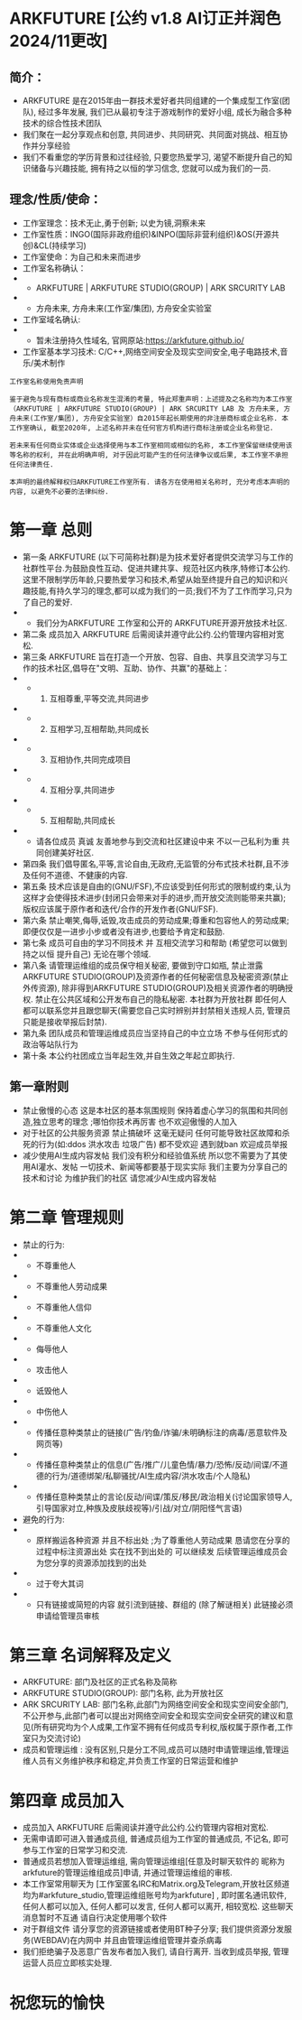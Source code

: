 # ARKFUTURE [公约 v1.8 AI订正并润色 2024/11更改] 
## 简介：
* ARKFUTURE 是在2015年由一群技术爱好者共同组建的一个集成型工作室(团队), 经过多年发展, 我们已从最初专注于游戏制作的爱好小组, 成长为融合多种技术的综合性技术团队
* 我们聚在一起分享观点和创意, 共同进步、共同研究、共同面对挑战、相互协作并分享经验
* 我们不看重您的学历背景和过往经验, 只要您热爱学习, 渴望不断提升自己的知识储备与兴趣技能, 拥有持之以恒的学习信念, 您就可以成为我们的一员. 

## 理念/性质/使命：
* 工作室理念：技术无止,勇于创新; 以史为镜,洞察未来
* 工作室性质：INGO(国际非政府组织)&INPO(国际非营利组织)&OS(开源共创)&CL(持续学习)
* 工作室使命：为自己和未来而进步
* 工作室名称确认：
* * ARKFUTURE | ARKFUTURE STUDIO(GROUP) | ARK SRCURITY LAB
* * 方舟未来, 方舟未来(工作室/集团), 方舟安全实验室
* 工作室域名确认:
* * 暂未注册持久性域名, 官网原站:https://arkfuture.github.io/
* 工作室基本学习技术: C/C++,网络空间安全及现实空间安全,电子电路技术,音乐/美术制作

``` 
工作室名称使用免责声明

鉴于避免与现有商标或商业名称发生混淆的考量, 特此郑重声明：上述提及之名称均为本工作室（ARKFUTURE | ARKFUTURE STUDIO(GROUP) | ARK SRCURITY LAB 及 方舟未来, 方舟未来(工作室/集团), 方舟安全实验室）自2015年起长期使用的非注册商标或企业名称. 本工作室确认, 截至2020年, 上述名称并未在任何官方机构进行商标注册或企业名称登记. 

若未来有任何商业实体或企业选择使用与本工作室相同或相似的名称, 本工作室保留继续使用该等名称的权利, 并在此明确声明, 对于因此可能产生的任何法律争议或后果, 本工作室不承担任何法律责任. 

本声明的最终解释权归ARKFUTURE工作室所有. 请各方在使用相关名称时, 充分考虑本声明的内容, 以避免不必要的法律纠纷. 
```

# 第一章 总则
* 第一条 ARKFUTURE (以下可简称社群)是为技术爱好者提供交流学习与工作的社群性平台.为鼓励良性互动、促进共建共享、规范社区内秩序,特修订本公约.这里不限制学历年龄,只要热爱学习和技术,希望从始至终提升自己的知识和兴趣技能,有持久学习的理念,都可以成为我们的一员;我们不为了工作而学习,只为了自己的爱好. 
* * 我们分为ARKFUTURE 工作室和公开的 ARKFUTURE开源开放技术社区.
* 第二条 成员加入 ARKFUTURE 后需阅读并遵守此公约.公约管理内容相对宽松.
* 第三条 ARKFUTURE 旨在打造一个开放、包容、自由、共享且交流学习与工作的技术社区,倡导在"文明、互助、协作、共赢"的基础上：
* * 1. 互相尊重,平等交流,共同进步
* * 2. 互相学习,互相帮助,共同成长
* * 3. 互相协作,共同完成项目
* * 4. 互相分享,共同进步
* * 5. 互相帮助,共同成长
* * 请各位成员 真诚 友善地参与到交流和社区建设中来 不以一己私利为重 共同创建美好社区.
* 第四条 我们倡导匿名,平等,言论自由,无政府,无监管的分布式技术社群,且不涉及任何不道德、不健康的内容.
* 第五条 技术应该是自由的(GNU/FSF),不应该受到任何形式的限制或约束,认为这样才会使得技术进步(封闭只会带来对手的进步,而开放交流则能带来共赢);版权应该属于原作者和迭代/合作的开发作者(GNU/FSF).
* 第六条 禁止嘲笑,侮辱,诋毁,攻击成员的劳动成果;尊重和包容他人的劳动成果;即便仅仅是一进步小步或者没有进步,也要给予肯定和鼓励.
* 第七条 成员可自由的学习不同技术 并 互相交流学习和帮助 (希望您可以做到持之以恒 提升自己) 无论在哪个领域.
* 第八条 请管理运维组的成员保守相关秘密, 要做到守口如瓶, 禁止泄露ARKFUTURE STUDIO(GROUP)及资源作者的任何秘密信息及秘密资源(禁止外传资源), 除非得到ARKFUTURE STUDIO(GROUP)及相关资源作者的明确授权. 禁止在公共区域和公开发布自己的隐私秘密. 本社群为开放社群 即任何人都可以联系您并且跟您聊天(需要您自己实时辨别并封禁相关违规人员, 管理员只能是接收举报后封禁).
* 第九条 团队成员和管理运维成员应当坚持自己的中立立场 不参与任何形式的政治等站队行为 
* 第十条 本公约社团成立当年起生效,并自生效之年起立即执行.

## 第一章附则
* 禁止傲慢的心态 这是本社区的基本氛围规则 保持着虚心学习的氛围和共同创造,独立思考的理念 ;哪怕你技术再厉害 也不欢迎傲慢的人加入
* 对于社区的公共服务资源 禁止搞破坏 这毫无疑问 任何可能导致社区故障和杀死的行为(如:ddos 洪水攻击 垃圾广告) 都不受欢迎 遇到就ban 欢迎成员举报
* 减少使用AI生成内容发帖 我们没有积分和经验值系统 所以您不需要为了其使用AI灌水、发帖 一切技术、新闻等都要基于现实实际 我们主要为分享自己的技术和讨论 为维护我们的社区 请您减少AI生成内容发帖

# 第二章 管理规则
* 禁止的行为: 
* * 不尊重他人
* * 不尊重他人劳动成果
* * 不尊重他人信仰
* * 不尊重他人文化
* * 侮辱他人
* * 攻击他人
* * 诋毁他人
* * 中伤他人
* * 传播任意种类禁止的链接(广告/钓鱼/诈骗/未明确标注的病毒/恶意软件及网页等)
* * 传播任意种类禁止的信息(广告/推广/儿童色情/暴力/恐怖/反动/间谍/不道德的行为/道德绑架/私聊骚扰/AI生成内容/洪水攻击/个人隐私)
* * 传播任意种类禁止的言论(反动/间谍/策反/移民/政治相关(讨论国家领导人,引导国家对立,种族及皮肤歧视等)/引战/对立/阴阳怪气言语)
* 避免的行为:
* * 原样搬运各种资源 并且不标出处 ;为了尊重他人劳动成果 恳请您在分享的过程中标注资源出处 实在找不到出处的 可以继续发 后续管理运维成员会为您分享的资源添加找到的出处
* * 过于夸大其词
* * 只有链接或简短的内容 就引流到链接、群组的 (除了解谜相关) 此链接必须申请给管理员审核

# 第三章 名词解释及定义
* ARKFUTURE: 部门及社区的正式名称及简称
* ARKFUTURE STUDIO(GROUP): 部门名称, 此为开放社区
* ARK SRCURITY LAB: 部门名称,此部门为网络空间安全和现实空间安全部门,不公开参与,此部门者可以提出对网络空间安全和现实空间安全研究的建议和意见(所有研究均为个人成果,工作室不拥有任何成员专利权,版权属于原作者,工作室只为交流讨论)
* 成员和管理运维 : 没有区别,只是分工不同,成员可以随时申请管理运维,管理运维人员有义务维护秩序和稳定,并负责工作室的日常运营和维护 

# 第四章 成员加入
* 成员加入 ARKFUTURE 后需阅读并遵守此公约.公约管理内容相对宽松.
* 无需申请即可进入普通成员组, 普通成员组为工作室的普通成员, 不记名, 即可参与工作室的日常学习和交流.
* 普通成员若想加入管理运维组, 需向管理运维组[任意及时聊天软件的 昵称为arkfuture的管理运维组成员]申请, 并通过管理运维组的审核.
* 本工作室常用聊天为 [工作室匿名IRC和Matrix.org及Telegram,开放社区频道均为#arkfuture_studio,管理运维组账号均为arkfuture] , 即时匿名通讯软件, 任何人都可以加入, 任何人都可以发言, 任何人都可以离开, 相较宽松. 这些聊天消息暂时不互通 请自行决定使用哪个软件
* 对于群组文件 请分享您的资源链接或者使用BT种子分享; 我们提供资源分发服务(WEBDAV)在内网中 并且由管理运维组管理并查杀病毒
* 我们拒绝骗子及恶意广告发布者加入我们, 请自行离开. 当收到成员举报, 管理运营人员应立即核实处理.
  
# 祝您玩的愉快